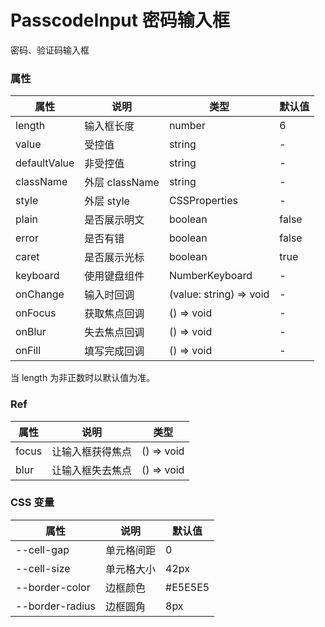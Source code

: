 # PasscodeInput 密码输入框

密码、验证码输入框

<code src="./demos/demo1.tsx"></code>

### 属性

| 属性         | 说明           | 类型                    | 默认值 |
| ------------ | -------------- | ----------------------- | ------ |
| length       | 输入框长度     | number                  | 6      |
| value        | 受控值         | string                  | -      |
| defaultValue | 非受控值       | string                  | -      |
| className    | 外层 className | string                  | -      |
| style        | 外层 style     | CSSProperties           | -      |
| plain        | 是否展示明文   | boolean                 | false  |
| error        | 是否有错       | boolean                 | false  |
| caret        | 是否展示光标   | boolean                 | true   |
| keyboard     | 使用键盘组件   | NumberKeyboard          | -      |
| onChange     | 输入时回调     | (value: string) => void | -      |
| onFocus      | 获取焦点回调   | () => void              | -      |
| onBlur       | 失去焦点回调   | () => void              | -      |
| onFill       | 填写完成回调   | () => void              | -      |

当 length 为非正数时以默认值为准。

### Ref

| 属性  | 说明             | 类型       |
| ----- | ---------------- | ---------- |
| focus | 让输入框获得焦点 | () => void |
| blur  | 让输入框失去焦点 | () => void |

### CSS 变量

| 属性            | 说明       | 默认值  |
| --------------- | ---------- | ------- |
| --cell-gap      | 单元格间距 | 0       |
| --cell-size     | 单元格大小 | 42px    |
| --border-color  | 边框颜色   | #E5E5E5 |
| --border-radius | 边框圆角   | 8px     |
